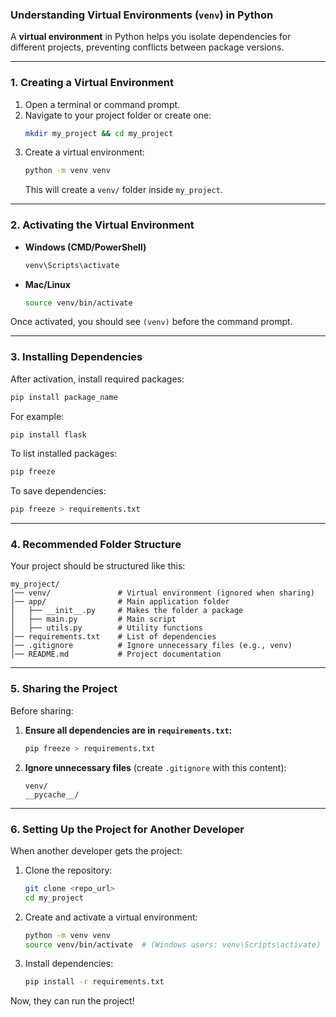 ### Understanding Virtual Environments (`venv`) in Python  

A **virtual environment** in Python helps you isolate dependencies for different projects, preventing conflicts between package versions.

---

### **1. Creating a Virtual Environment**
1. Open a terminal or command prompt.
2. Navigate to your project folder or create one:
   ```sh
   mkdir my_project && cd my_project
   ```
3. Create a virtual environment:
   ```sh
   python -m venv venv
   ```
   This will create a `venv/` folder inside `my_project`.

---

### **2. Activating the Virtual Environment**
- **Windows (CMD/PowerShell)**
  ```sh
  venv\Scripts\activate
  ```
- **Mac/Linux**
  ```sh
  source venv/bin/activate
  ```

Once activated, you should see `(venv)` before the command prompt.

---

### **3. Installing Dependencies**
After activation, install required packages:
```sh
pip install package_name
```
For example:
```sh
pip install flask
```

To list installed packages:
```sh
pip freeze
```

To save dependencies:
```sh
pip freeze > requirements.txt
```

---

### **4. Recommended Folder Structure**
Your project should be structured like this:
```
my_project/
│── venv/               # Virtual environment (ignored when sharing)
│── app/                # Main application folder
│   ├── __init__.py     # Makes the folder a package
│   ├── main.py         # Main script
│   ├── utils.py        # Utility functions
│── requirements.txt    # List of dependencies
│── .gitignore          # Ignore unnecessary files (e.g., venv)
│── README.md           # Project documentation
```

---

### **5. Sharing the Project**
Before sharing:
1. **Ensure all dependencies are in `requirements.txt`:**
   ```sh
   pip freeze > requirements.txt
   ```
2. **Ignore unnecessary files** (create `.gitignore` with this content):
   ```
   venv/
   __pycache__/
   ```

---

### **6. Setting Up the Project for Another Developer**
When another developer gets the project:
1. Clone the repository:
   ```sh
   git clone <repo_url>
   cd my_project
   ```
2. Create and activate a virtual environment:
   ```sh
   python -m venv venv
   source venv/bin/activate  # (Windows users: venv\Scripts\activate)
   ```
3. Install dependencies:
   ```sh
   pip install -r requirements.txt
   ```

Now, they can run the project!
